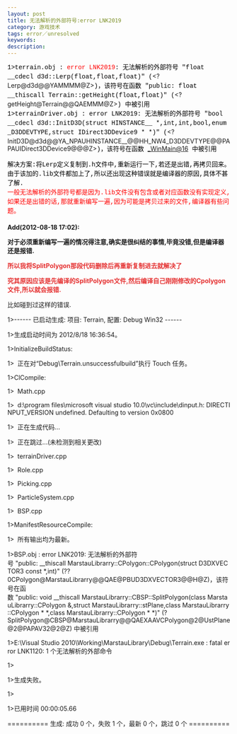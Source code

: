 ```yaml
---
layout: post
title: 无法解析的外部符号:error LNK2019
category: 游戏技术
tags: error／unresolved
keywords: 
description: 
---
```


<span class="Apple-style-span"
style="widows:2;text-transform:none;text-indent:0px;display:inline !important;font:14px/21px verdana, 'courier new';white-space:normal;orphans:2;float:none;letter-spacing:normal;color:#000000;word-spacing:0px;-webkit-text-size-adjust:auto;-webkit-text-stroke-width:0px;">1\>terrain.obj
:<span class="Apple-converted-space"> </span></span><span
style="widows:2;text-transform:none;text-indent:0px;font:14px/21px verdana, 'courier new';white-space:normal;orphans:2;letter-spacing:normal;color:red;word-spacing:0px;-webkit-text-size-adjust:auto;-webkit-text-stroke-width:0px;">error
LNK2019</span><span class="Apple-style-span"
style="widows:2;text-transform:none;text-indent:0px;display:inline !important;font:14px/21px verdana, 'courier new';white-space:normal;orphans:2;float:none;letter-spacing:normal;color:#000000;word-spacing:0px;-webkit-text-size-adjust:auto;-webkit-text-stroke-width:0px;">:
无法解析的外部符号 "float \_\_cdecl d3d::Lerp(float,float,float)"
(</span><?Lerp@d3d@@YAMMMM@Z><span class="Apple-style-span"
style="widows:2;text-transform:none;text-indent:0px;display:inline !important;font:14px/21px verdana, 'courier new';white-space:normal;orphans:2;float:none;letter-spacing:normal;color:#000000;word-spacing:0px;-webkit-text-size-adjust:auto;-webkit-text-stroke-width:0px;">)，该符号在函数
"public: float \_\_thiscall Terrain::getHeight(float,float)"
(</span><?getHeight@Terrain@@QAEMMM@Z><span class="Apple-style-span"
style="widows:2;text-transform:none;text-indent:0px;display:inline !important;font:14px/21px verdana, 'courier new';white-space:normal;orphans:2;float:none;letter-spacing:normal;color:#000000;word-spacing:0px;-webkit-text-size-adjust:auto;-webkit-text-stroke-width:0px;">)
中被引用</span>\
 <span class="Apple-style-span"
style="widows:2;text-transform:none;text-indent:0px;display:inline !important;font:14px/21px verdana, 'courier new';white-space:normal;orphans:2;float:none;letter-spacing:normal;color:#000000;word-spacing:0px;-webkit-text-size-adjust:auto;-webkit-text-stroke-width:0px;">1\>terrainDriver.obj
: error LNK2019: 无法解析的外部符号 "bool \_\_cdecl d3d::InitD3D(struct
HINSTANCE\_\_ \*,int,int,bool,enum \_D3DDEVTYPE,struct
IDirect3DDevice9 \* \*)"
(</span><?InitD3D@d3d@@YA_NPAUHINSTANCE__@@HH_NW4_D3DDEVTYPE@@PAPAUIDirect3DDevice9@@@Z><span
class="Apple-style-span"
style="widows:2;text-transform:none;text-indent:0px;display:inline !important;font:14px/21px verdana, 'courier new';white-space:normal;orphans:2;float:none;letter-spacing:normal;color:#000000;word-spacing:0px;-webkit-text-size-adjust:auto;-webkit-text-stroke-width:0px;">)，该符号在函数<span
class="Apple-converted-space"> </span></span><_WinMain@16><span
class="Apple-style-span"
style="widows:2;text-transform:none;text-indent:0px;display:inline !important;font:14px/21px verdana, 'courier new';white-space:normal;orphans:2;float:none;letter-spacing:normal;color:#000000;word-spacing:0px;-webkit-text-size-adjust:auto;-webkit-text-stroke-width:0px;"><span
class="Apple-converted-space"> </span>中被引用</span>

<span class="Apple-style-span"
style="widows:2;text-transform:none;text-indent:0px;display:inline !important;font:14px/21px verdana, 'courier new';white-space:normal;orphans:2;float:none;letter-spacing:normal;color:#000000;word-spacing:0px;-webkit-text-size-adjust:auto;-webkit-text-stroke-width:0px;"><span
class="Apple-style-span"
style="widows:2;text-transform:none;text-indent:0px;display:inline !important;font:14px/21px verdana, 'courier new';white-space:normal;orphans:2;float:none;letter-spacing:normal;color:#000000;word-spacing:0px;-webkit-text-size-adjust:auto;-webkit-text-stroke-width:0px;">解决方案:将Lerp定义复制到.h文件中,重新运行一下,若还是出错,再拷贝回来。</span>\
 <span class="Apple-style-span"
style="widows:2;text-transform:none;text-indent:0px;display:inline !important;font:14px/21px verdana, 'courier new';white-space:normal;orphans:2;float:none;letter-spacing:normal;color:#000000;word-spacing:0px;-webkit-text-size-adjust:auto;-webkit-text-stroke-width:0px;">由于该加的.lib文件都加上了,所以还出现这种错误就是编译器的原因,具体不甚了解.</span>\
 <span
style="widows:2;text-transform:none;text-indent:0px;font:14px/21px verdana, 'courier new';white-space:normal;orphans:2;letter-spacing:normal;color:red;word-spacing:0px;-webkit-text-size-adjust:auto;-webkit-text-stroke-width:0px;">一般无法解析的外部符号都是因为.lib文件没有包含或者对应函数没有实现定义,如果还是出错的话,那就重新编写一遍,因为可能是拷贝过来的文件,编译器有些问题。</span>
</span>\
\
 **Add(2012-08-18 17:02):**

**对于必须重新编写一遍的情况得注意,确实是很纠结的事情,毕竟没错,但是编译器还是报错.**

**<span style="color:#e53333;">所以我将</span><span
style="color:#e53333;">SplitPolygon那段代码删除后再重新复制进去就解决了</span>**

**<span
style="color:#e53333;">究其原因应该是先编译的SplitPolygon文件,然后编译自己刚刚修改的Cpolygon文件,所以就会报错.</span>**

比如碰到过这样的错误.

1\>------ 已启动生成: 项目: Terrain, 配置: Debug Win32 ------

1\>生成启动时间为 2012/8/18 16:36:54。

1\>InitializeBuildStatus:

1\>  正在对“Debug\\Terrain.unsuccessfulbuild”执行 Touch 任务。

1\>ClCompile:

1\>  Math.cpp

1\>  d:\\program files\\microsoft visual studio 10.0\\vc\\include\\dinput.h: DIRECTINPUT\_VERSION undefined. Defaulting to version 0x0800

1\>  正在生成代码...

1\>  正在跳过...(未检测到相关更改)

1\>  terrainDriver.cpp

1\>  Role.cpp

1\>  Picking.cpp

1\>  ParticleSystem.cpp

1\>  BSP.cpp

1\>ManifestResourceCompile:

1\>  所有输出均为最新。

1\>BSP.obj : error LNK2019: 无法解析的外部符号 "public: \_\_thiscall MarstauLibrarry::CPolygon::CPolygon(struct D3DXVECTOR3 const \*,int)" (??0CPolygon@MarstauLibrarry@@QAE@PBUD3DXVECTOR3@@H@Z)，该符号在函数 "public: void \_\_thiscall MarstauLibrarry::CBSP::SplitPolygon(class MarstauLibrarry::CPolygon &,struct MarstauLibrarry::stPlane,class MarstauLibrarry::CPolygon \* \*,class MarstauLibrarry::CPolygon \* \*)" (?SplitPolygon@CBSP@MarstauLibrarry@@QAEXAAVCPolygon@2@UstPlane@2@PAPAV32@2@Z) 中被引用

1\>E:\\Visual Studio 2010\\Working\\MarstauLibrary\\Debug\\Terrain.exe : fatal error LNK1120: 1 个无法解析的外部命令

1\>

1\>生成失败。

1\>

1\>已用时间 00:00:05.66

========== 生成: 成功 0 个，失败 1 个，最新 0 个，跳过 0 个 ==========

\
  








